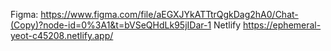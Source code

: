 Figma: https://www.figma.com/file/aEGXJYkATTtrQgkDag2hA0/Chat-(Copy)?node-id=0%3A1&t=bVSeQHdLk95jIDar-1
Netlify https://ephemeral-yeot-c45208.netlify.app/
